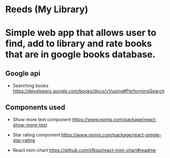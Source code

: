 # Reeds (My Library)

# Simple web app that allows user to find, add to library and rate books that are in google books database.

## Google api

- Searching books https://developers.google.com/books/docs/v1/using#PerformingSearch

## Components used

- Show more text component https://www.npmjs.com/package/react-show-more-text

- Star rating component https://www.npmjs.com/package/react-simple-star-rating

- React mini-chart https://github.com/iifksp/react-mini-chart#readme

